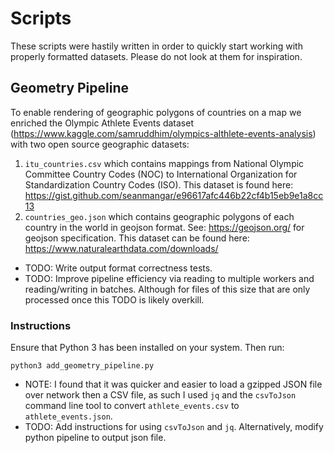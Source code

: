 # Scripts
These scripts were hastily written in order to quickly start working with properly formatted datasets. Please do not look at them for inspiration.

## Geometry Pipeline
To enable rendering of geographic polygons of countries on a map we enriched the Olympic Athlete Events dataset (https://www.kaggle.com/samruddhim/olympics-althlete-events-analysis)
with two open source geographic datasets:
1. `itu_countries.csv` which contains mappings from National Olympic Committee Country Codes (NOC) to International Organization for Standardization Country Codes (ISO). This dataset is found here: https://gist.github.com/seanmangar/e96617afc446b22cf4b15eb9e1a8cc13
2. `countries_geo.json` which contains geographic polygons of each country in the world in geojson format. See: https://geojson.org/ for geojson specification. This dataset can be found here: https://www.naturalearthdata.com/downloads/

- TODO: Write output format correctness tests.
- TODO: Improve pipeline efficiency via reading to multiple workers and reading/writing in batches.
        Although for files of this size that are only processed once this TODO is likely overkill.

### Instructions
Ensure that Python 3 has been installed on your system. Then run:

```
python3 add_geometry_pipeline.py
```

- NOTE: I found that it was quicker and easier to load a gzipped JSON file over network then a CSV file, as such I used `jq` and the `csvToJson` command line tool to convert `athlete_events.csv` to `athlete_events.json`.
- TODO: Add instructions for using `csvToJson` and `jq`. Alternatively, modify python pipeline to output json file.
